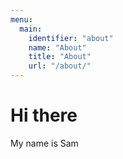 ```yaml
---
menu: 
  main:
    identifier: "about"
    name: "About"
    title: "About"
    url: "/about/"
---
```

# Hi there
My name is Sam